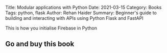 Title: Modular applications with Python
Date: 2021-03-15
Category: Books
Tags: python, flask
Author: Rehan Haider
Summary: Beginner's guide to building and interacting with APIs using Python Flask and FastAPI


This is how you initialise Firebase in Python

## Go and buy this book